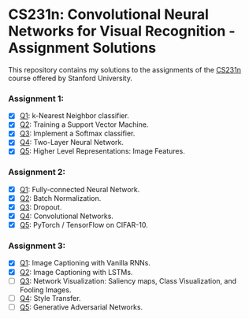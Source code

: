 # CS231n: Convolutional Neural Networks for Visual Recognition - Assignment Solutions


This repository contains my solutions to the assignments of the [CS231n](http://cs231n.stanford.edu/) course offered by Stanford University.

### Assignment 1:
- [x] [Q1](https://github.com/Rhadow/cs231n_assignments/blob/master/assignment1/knn.ipynb): k-Nearest Neighbor classifier.
- [x] [Q2](https://github.com/Rhadow/cs231n_assignments/blob/master/assignment1/svm.ipynb): Training a Support Vector Machine.
- [x] [Q3](https://github.com/Rhadow/cs231n_assignments/blob/master/assignment1/softmax.ipynb): Implement a Softmax classifier.
- [x] [Q4](https://github.com/Rhadow/cs231n_assignments/blob/master/assignment1/two_layer_net.ipynb): Two-Layer Neural Network.
- [x] [Q5](https://github.com/Rhadow/cs231n_assignments/blob/master/assignment1/features.ipynb): Higher Level Representations: Image Features.

### Assignment 2:
- [x] [Q1](https://github.com/Rhadow/cs231n_assignments/blob/master/assignment2/FullyConnectedNets.ipynb): Fully-connected Neural Network.
- [x] [Q2](https://github.com/Rhadow/cs231n_assignments/blob/master/assignment2/BatchNormalization.ipynb): Batch Normalization.
- [x] [Q3](https://github.com/Rhadow/cs231n_assignments/blob/master/assignment2/Dropout.ipynb): Dropout.
- [x] [Q4](https://github.com/Rhadow/cs231n_assignments/blob/master/assignment2/ConvolutionalNetworks.ipynb): Convolutional Networks.
- [x] [Q5](https://github.com/Rhadow/cs231n_assignments/blob/master/assignment2/TensorFlow.ipynb): PyTorch / TensorFlow on CIFAR-10.

### Assignment 3:
- [x] [Q1](https://github.com/Rhadow/cs231n_assignments/blob/master/assignment3/RNN_Captioning.ipynb): Image Captioning with Vanilla RNNs.
- [x] [Q2](https://github.com/Rhadow/cs231n_assignments/blob/master/assignment3/LSTM_Captioning.ipynb): Image Captioning with LSTMs.
- [ ] [Q3](https://github.com/Rhadow/cs231n_assignments/blob/master/assignment3/NetworkVisualization-TensorFlow.ipynb): Network Visualization: Saliency maps, Class Visualization, and Fooling Images.
- [ ] [Q4](https://github.com/Rhadow/cs231n_assignments/blob/master/assignment3/StyleTransfer-TensorFlow.ipynb): Style Transfer.
- [ ] [Q5](https://github.com/Rhadow/cs231n_assignments/blob/master/assignment3/GANs-TensorFlow.ipynb): Generative Adversarial Networks.